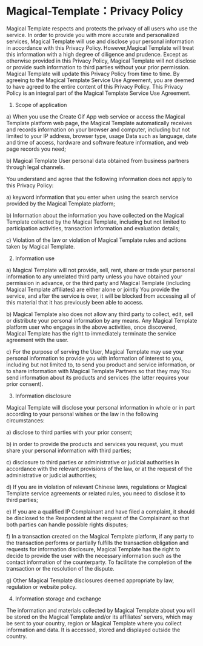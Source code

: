 # Magical-Template：Privacy Policy

Magical Template respects and protects the privacy of all users who use the service. In order to provide you with more accurate and personalized services, Magical Template will use and disclose your personal information in accordance with this Privacy Policy. However,Magical Template will treat this information with a high degree of diligence and prudence. Except as otherwise provided in this Privacy Policy, Magical Template will not disclose or provide such information to third parties without your prior permission. Magical Template will update this Privacy Policy from time to time. By agreeing to the Magical Template Service Use Agreement, you are deemed to have agreed to the entire content of this Privacy Policy. This Privacy Policy is an integral part of the Magical Template Service Use Agreement.

1. Scope of application

a) When you use the Create Gif App web service or access the Magical Template platform web page, the Magical Template automatically receives and records information on your browser and computer, including but not limited to your IP address, browser type, usage Data such as language, date and time of access, hardware and software feature information, and web page records you need;

b) Magical Template User personal data obtained from business partners through legal channels.

You understand and agree that the following information does not apply to this Privacy Policy:

a) keyword information that you enter when using the search service provided by the Magical Template platform;

b) Information about the information you have collected on the Magical Template collected by the Magical Template, including but not limited to participation activities, transaction information and evaluation details;

c) Violation of the law or violation of Magical Template rules and actions taken by Magical Template.

2. Information use

a) Magical Template will not provide, sell, rent, share or trade your personal information to any unrelated third party unless you have obtained your permission in advance, or the third party and Magical Template (including Magical Template affiliates) are either alone or jointly You provide the service, and after the service is over, it will be blocked from accessing all of this material that it has previously been able to access.

b) Magical Template also does not allow any third party to collect, edit, sell or distribute your personal information by any means. Any Magical Template platform user who engages in the above activities, once discovered, Magical Template has the right to immediately terminate the service agreement with the user.

c) For the purpose of serving the User, Magical Template may use your personal information to provide you with information of interest to you, including but not limited to, to send you product and service information, or to share information with Magical Template Partners so that they may You send information about its products and services (the latter requires your prior consent).

3. Information disclosure

Magical Template will disclose your personal information in whole or in part according to your personal wishes or the law in the following circumstances:

a) disclose to third parties with your prior consent;

b) in order to provide the products and services you request, you must share your personal information with third parties;

c) disclosure to third parties or administrative or judicial authorities in accordance with the relevant provisions of the law, or at the request of the administrative or judicial authorities;

d) If you are in violation of relevant Chinese laws, regulations or Magical Template service agreements or related rules, you need to disclose it to third parties;

e) If you are a qualified IP Complainant and have filed a complaint, it should be disclosed to the Respondent at the request of the Complainant so that both parties can handle possible rights disputes;

f) In a transaction created on the Magical Template platform, if any party to the transaction performs or partially fulfills the transaction obligation and requests for information disclosure, Magical Template has the right to decide to provide the user with the necessary information such as the contact information of the counterparty. To facilitate the completion of the transaction or the resolution of the dispute.

g) Other Magical Template disclosures deemed appropriate by law, regulation or website policy.

4. Information storage and exchange

The information and materials collected by Magical Template about you will be stored on the Magical Template and/or its affiliates' servers, which may be sent to your country, region or Magical Template where you collect information and data. It is accessed, stored and displayed outside the country.
